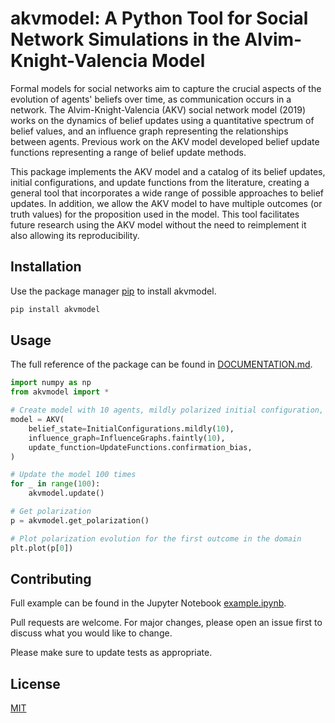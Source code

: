 # akvmodel: A Python Tool for Social Network Simulations in the Alvim-Knight-Valencia Model

Formal models for social networks aim to capture the crucial aspects of the evolution of agents' beliefs over time, as communication occurs in a network. The Alvim-Knight-Valencia (AKV) social network model (2019) works on the dynamics of belief updates using a quantitative spectrum of belief values, and an influence graph representing the relationships between agents. Previous work on the AKV model developed belief update functions representing a range of belief update methods.

This package implements the AKV model and a catalog of its belief updates, initial configurations, and update functions from the literature, creating a general tool that incorporates a wide range of possible approaches to belief updates. In addition, we allow the AKV model to have multiple outcomes (or truth values) for the proposition used in the model. This tool facilitates future research using the AKV model without the need to reimplement it also allowing its reproducibility.

## Installation

Use the package manager [pip](https://pip.pypa.io/en/stable/) to install akvmodel.

```bash
pip install akvmodel
```

## Usage

The full reference of the package can be found in [DOCUMENTATION.md](DOCUMENTATION.md).

```python
import numpy as np
from akvmodel import *

# Create model with 10 agents, mildly polarized initial configuration, faintly communicating influence graph, and confirmation bias belief update.
model = AKV(
    belief_state=InitialConfigurations.mildly(10),
    influence_graph=InfluenceGraphs.faintly(10),
    update_function=UpdateFunctions.confirmation_bias,
)

# Update the model 100 times
for _ in range(100):
    akvmodel.update()

# Get polarization
p = akvmodel.get_polarization()

# Plot polarization evolution for the first outcome in the domain
plt.plot(p[0])
```

## Contributing

Full example can be found in the Jupyter Notebook [example.ipynb](example.ipynb).

Pull requests are welcome. For major changes, please open an issue first
to discuss what you would like to change.

Please make sure to update tests as appropriate.

## License

[MIT](https://choosealicense.com/licenses/mit/)